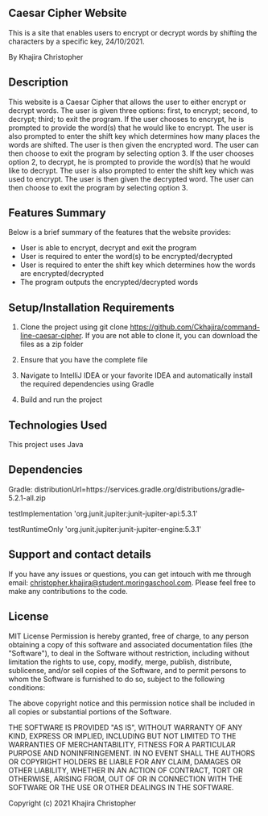 ## Caesar Cipher Website

This is a site that enables users to encrypt or decrypt words by shifting the characters by a specific key, 24/10/2021.

By Khajira Christopher

## Description
This website is a Caesar Cipher that allows the user to either encrypt or decrypt words. 
The user is given three options: first, to encrypt; second, to decrypt; third; to exit the program. If the user chooses
to encrypt, he is prompted to provide the word(s) that he would like to encrypt. The user is also prompted to enter the
shift key which determines how many places the words are shifted. The user is then given the encrypted word. The user 
can then choose to exit the program by selecting option 3.
If the user chooses option 2, to decrypt, he is prompted to provide the word(s) that he would like to decrypt. The user 
is also prompted to enter the shift key which was used to encrypt. The user is then given the decrypted word. 
The user can then choose to exit the program by selecting option 3.

## Features Summary

Below is a brief summary of the features that the website provides:

- User is able to encrypt, decrypt and exit the program
- User is required to enter the word(s) to be encrypted/decrypted
- User is required to enter the shift key which determines how the words are encrypted/decrypted
- The program outputs the encrypted/decrypted words


## Setup/Installation Requirements

1. Clone the project using git clone https://github.com/Ckhajira/command-line-caesar-cipher. If you are not able to clone it, you can download the files as a zip folder

2. Ensure that you have the complete file

3. Navigate to IntelliJ IDEA or your favorite IDEA and automatically install the required dependencies using Gradle

4. Build and run the project


## Technologies Used

This project uses Java

## Dependencies
Gradle: distributionUrl=https\://services.gradle.org/distributions/gradle-5.2.1-all.zip

testImplementation 'org.junit.jupiter:junit-jupiter-api:5.3.1'

testRuntimeOnly 'org.junit.jupiter:junit-jupiter-engine:5.3.1'

## Support and contact details

If you have any issues or questions, you can get intouch with me through email: christopher.khajira@student.moringaschool.com. Please feel free to make any contributions to the code.

## License

MIT License
Permission is hereby granted, free of charge, to any person obtaining a copy of this software and associated documentation files (the "Software"), to deal in the Software without restriction, including without limitation the rights to use, copy, modify, merge, publish, distribute, sublicense, and/or sell copies of the Software, and to permit persons to whom the Software is furnished to do so, subject to the following conditions:

The above copyright notice and this permission notice shall be included in all copies or substantial portions of the Software.

THE SOFTWARE IS PROVIDED "AS IS", WITHOUT WARRANTY OF ANY KIND, EXPRESS OR IMPLIED, INCLUDING BUT NOT LIMITED TO THE WARRANTIES OF MERCHANTABILITY, FITNESS FOR A PARTICULAR PURPOSE AND NONINFRINGEMENT. IN NO EVENT SHALL THE AUTHORS OR COPYRIGHT HOLDERS BE LIABLE FOR ANY CLAIM, DAMAGES OR OTHER LIABILITY, WHETHER IN AN ACTION OF CONTRACT, TORT OR OTHERWISE, ARISING FROM, OUT OF OR IN CONNECTION WITH THE SOFTWARE OR THE USE OR OTHER DEALINGS IN THE SOFTWARE.

Copyright (c) 2021 Khajira Christopher
